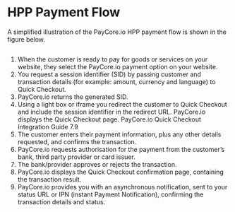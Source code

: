 # HPP Payment Flow

A simplified illustration of the PayCore.io HPP payment flow is shown in the figure below.

![]()

1. When the customer is ready to pay for goods or services on your website, they select the
PayCore.io payment option on your website.
2. You request a session identifier (SID) by passing customer and transaction details (for
example: amount, currency and language) to Quick Checkout.
3. PayCore.io returns the generated SID.
4. Using a light box or iframe you redirect the customer to Quick Checkout and include the
session identifier in the redirect URL. PayCore.io displays the Quick Checkout page.
PayCore.io Quick Checkout Integration Guide 7.9
5. The customer enters their payment information, plus any other details requested, and
confirms the transaction.
6. PayCore.io requests authorisation for the payment from the customer’s bank, third party provider
or card issuer.
7. The bank/provider approves or rejects the transaction.
8. PayCore.io displays the Quick Checkout confirmation page, containing the transaction result.
9. PayCore.io provides you with an asynchronous notification, sent to your status URL or IPN (instant
Payment Notification), confirming the transaction details and status.